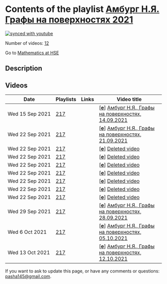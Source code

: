 # Contents of the playlist [Амбург Н.Я. Графы на поверхностях 2021](https://www.youtube.com/playlist?list=PLq3E5oubNNoAydwj7nSP8OY6N_AFWDWB6)

[![synced with youtube](https://img.shields.io/github/last-commit/mathphysschool/mathphysschool.github.io/autoupdate1?label=synced%20with%20youtube)](#)

Number of videos: [12](#videos)

Go to [Mathematics at HSE](../README.md)

## Description



## Videos

|Date|Playlists|Links|Video title|
|---|---|---|---|
| Wed&nbsp;15&nbsp;Sep&nbsp;2021 | [217](../playlists/217 "Амбург Н.Я. Графы на поверхностях 2021") |  | [[**e**](https://studio.youtube.com/video/XnJ0DtFtmLE/edit "Edit")] [Амбург Н.Я., Графы на поверхностях, 14.09.2021](https://www.youtube.com/watch?v=XnJ0DtFtmLE&list=PLq3E5oubNNoAydwj7nSP8OY6N_AFWDWB6) |
| Wed&nbsp;22&nbsp;Sep&nbsp;2021 | [217](../playlists/217 "Амбург Н.Я. Графы на поверхностях 2021") |  | [[**e**](https://studio.youtube.com/video/G4x1bStzhfs/edit "Edit")] [Амбург Н.Я., Графы на поверхностях, 21.09.2021](https://www.youtube.com/watch?v=G4x1bStzhfs&list=PLq3E5oubNNoAydwj7nSP8OY6N_AFWDWB6) |
| Wed&nbsp;22&nbsp;Sep&nbsp;2021 | [217](../playlists/217 "Амбург Н.Я. Графы на поверхностях 2021") |  | [[**e**](https://studio.youtube.com/video/golviba9pOs/edit "Edit")] [Deleted video](https://www.youtube.com/watch?v=golviba9pOs&list=PLq3E5oubNNoAydwj7nSP8OY6N_AFWDWB6 "This video is unavailable.") |
| Wed&nbsp;22&nbsp;Sep&nbsp;2021 | [217](../playlists/217 "Амбург Н.Я. Графы на поверхностях 2021") |  | [[**e**](https://studio.youtube.com/video/ud_bf3JXd4w/edit "Edit")] [Deleted video](https://www.youtube.com/watch?v=ud_bf3JXd4w&list=PLq3E5oubNNoAydwj7nSP8OY6N_AFWDWB6 "This video is unavailable.") |
| Wed&nbsp;22&nbsp;Sep&nbsp;2021 | [217](../playlists/217 "Амбург Н.Я. Графы на поверхностях 2021") |  | [[**e**](https://studio.youtube.com/video/Dyr7Y5BE_ug/edit "Edit")] [Deleted video](https://www.youtube.com/watch?v=Dyr7Y5BE_ug&list=PLq3E5oubNNoAydwj7nSP8OY6N_AFWDWB6 "This video is unavailable.") |
| Wed&nbsp;22&nbsp;Sep&nbsp;2021 | [217](../playlists/217 "Амбург Н.Я. Графы на поверхностях 2021") |  | [[**e**](https://studio.youtube.com/video/fG9I5SvjDts/edit "Edit")] [Deleted video](https://www.youtube.com/watch?v=fG9I5SvjDts&list=PLq3E5oubNNoAydwj7nSP8OY6N_AFWDWB6 "This video is unavailable.") |
| Wed&nbsp;22&nbsp;Sep&nbsp;2021 | [217](../playlists/217 "Амбург Н.Я. Графы на поверхностях 2021") |  | [[**e**](https://studio.youtube.com/video/eMUA8lo3Cig/edit "Edit")] [Deleted video](https://www.youtube.com/watch?v=eMUA8lo3Cig&list=PLq3E5oubNNoAydwj7nSP8OY6N_AFWDWB6 "This video is unavailable.") |
| Wed&nbsp;22&nbsp;Sep&nbsp;2021 | [217](../playlists/217 "Амбург Н.Я. Графы на поверхностях 2021") |  | [[**e**](https://studio.youtube.com/video/nHvAWFWd0OY/edit "Edit")] [Deleted video](https://www.youtube.com/watch?v=nHvAWFWd0OY&list=PLq3E5oubNNoAydwj7nSP8OY6N_AFWDWB6 "This video is unavailable.") |
| Wed&nbsp;22&nbsp;Sep&nbsp;2021 | [217](../playlists/217 "Амбург Н.Я. Графы на поверхностях 2021") |  | [[**e**](https://studio.youtube.com/video/yC_1xtNRVjs/edit "Edit")] [Deleted video](https://www.youtube.com/watch?v=yC_1xtNRVjs&list=PLq3E5oubNNoAydwj7nSP8OY6N_AFWDWB6 "This video is unavailable.") |
| Wed&nbsp;29&nbsp;Sep&nbsp;2021 | [217](../playlists/217 "Амбург Н.Я. Графы на поверхностях 2021") |  | [[**e**](https://studio.youtube.com/video/HuFZYfL2hqs/edit "Edit")] [Амбург Н.Я., Графы на поверхностях, 28.09.2021](https://www.youtube.com/watch?v=HuFZYfL2hqs&list=PLq3E5oubNNoAydwj7nSP8OY6N_AFWDWB6) |
| Wed&nbsp;6&nbsp;Oct&nbsp;2021 | [217](../playlists/217 "Амбург Н.Я. Графы на поверхностях 2021") |  | [[**e**](https://studio.youtube.com/video/j_uwwpdFdd4/edit "Edit")] [Амбург Н.Я., Графы на поверхностях, 05.10.2021](https://www.youtube.com/watch?v=j_uwwpdFdd4&list=PLq3E5oubNNoAydwj7nSP8OY6N_AFWDWB6) |
| Wed&nbsp;13&nbsp;Oct&nbsp;2021 | [217](../playlists/217 "Амбург Н.Я. Графы на поверхностях 2021") |  | [[**e**](https://studio.youtube.com/video/Og_yqpwvi8Q/edit "Edit")] [Амбург Н.Я., Графы на поверхностях, 12.10.2021](https://www.youtube.com/watch?v=Og_yqpwvi8Q&list=PLq3E5oubNNoAydwj7nSP8OY6N_AFWDWB6) |


 If you want to ask to update this page, or have any comments or questions: <pasha145@gmail.com>.